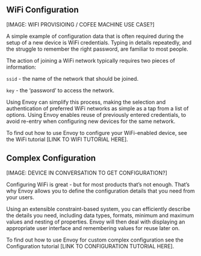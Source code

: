 
## WiFi Configuration

[IMAGE: WIFI PROVISIOING / COFEE MACHINE USE CASE?]

A simple example of configuration data that is often required during the setup of a new device is WiFi credentials. Typing in details repeatedly, and the struggle to remember the right password, are familiar to most people.

The action of joining a WiFi network typically requires two pieces of information:

`ssid` - the name of the network that should be joined.

`key` - the ‘password’ to access the network. 

Using Envoy can simplify this process, making the selection and authentication of preferred WiFi networks as simple as a tap from a list of options. Using Envoy enables reuse of previously entered credentials, to avoid re-entry when configuring new devices for the same network.

To find out how to use Envoy to configure your WiFi-enabled device, see the WiFi tutorial [LINK TO WIFI TUTORIAL HERE].


## Complex Configuration

[IMAGE: DEVICE IN CONVERSATION TO GET CONFIGURATION?]

Configuring WiFi is great - but for most products that’s not enough. That’s why Envoy allows you to define the configuration details that you need from your users. 

Using an extensible constraint-based system, you can efficiently describe the details you need, including data types, formats, minimum and maximum values and nesting of properties. Envoy will then deal with displaying an appropriate user interface and remembering values for reuse later on.

To find out how to use Envoy for custom complex configuration see the Configuration tutorial [LINK TO CONFIGURATION TUTORIAL HERE].